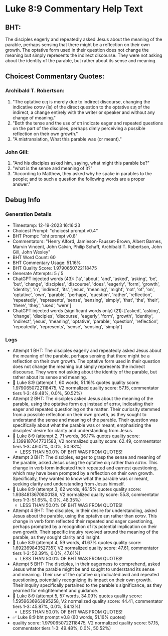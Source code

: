 # Luke 8:9 Commentary Help Text

## BHT:
The disciples eagerly and repeatedly asked Jesus about the meaning of the parable, perhaps sensing that there might be a reflection on their own growth. The optative form used in their question does not change the meaning but simply represents the indirect discourse. They were not asking about the identity of the parable, but rather about its sense and meaning.

## Choicest Commentary Quotes:
### Archibald T. Robertson:
1. "The optative ειη is merely due to indirect discourse, changing the indicative εστιν (is) of the direct question to the optative ειη of the indirect, a change entirely with the writer or speaker and without any change of meaning."
2. "Both the tense and the use of επ indicate eager and repeated questions on the part of the disciples, perhaps dimly perceiving a possible reflection on their own growth."
3. "A mistranslation, What this parable was (or meant)."

### John Gill:
1. "And his disciples asked him, saying, what might this parable be?" 
2. "what is the sense and meaning of it?" 
3. "According to Matthew, they asked why he spake in parables to the people; and to such a question the following words are a proper answer."


## Debug Info
### Generation Details
- Timestamp: 12-19-2023 16:16:23
- Choicest Prompt: "choicest prompt v0.4"
- BHT Prompt: "bht prompt v0.8"
- Commentators: "Henry Alford, Jamieson-Fausset-Brown, Albert Barnes, Marvin Vincent, John Calvin, Philip Schaff, Archibald T. Robertson, John Gill, John Wesley"
- BHT Word Count: 60
- BHT Commentary Usage: 51.16%
- BHT Quality Score: 1.9790650722118475
- Generate Attempts: 5 / 5
- ChatGPT injected words (43):
	['a', 'about', 'and', 'asked', 'asking', 'be', 'but', 'change', 'disciples', 'discourse', 'does', 'eagerly', 'form', 'growth', 'identity', 'in', 'indirect', 'its', 'jesus', 'meaning', 'might', 'not', 'of', 'on', 'optative', 'own', 'parable', 'perhaps', 'question', 'rather', 'reflection', 'repeatedly', 'represents', 'sense', 'sensing', 'simply', 'that', 'the', 'their', 'there', 'they', 'used', 'were']
- ChatGPT injected words (significant words only) (21):
	['asked', 'asking', 'change', 'disciples', 'discourse', 'eagerly', 'form', 'growth', 'identity', 'indirect', 'jesus', 'meaning', 'optative', 'parable', 'question', 'reflection', 'repeatedly', 'represents', 'sense', 'sensing', 'simply']

### Logs
- Attempt 1 BHT: The disciples eagerly and repeatedly asked Jesus about the meaning of the parable, perhaps sensing that there might be a reflection on their own growth. The optative form used in their question does not change the meaning but simply represents the indirect discourse. They were not asking about the identity of the parable, but rather about its sense and meaning.
- 🔄 Luke 8:9 (attempt 1, 60 words, 51.16% quotes quality score: 1.9790650722118475, V2 normalized quality score: 57.15, commentator tiers 1-3: 49.48%, 0.0%, 50.52%)
- Attempt 2 BHT: The disciples asked Jesus about the meaning of the parable, using the optative form ειη instead of εστιν, indicating their eager and repeated questioning on the matter. Their curiosity stemmed from a possible reflection on their own growth, as they sought to understand the sense and meaning of the parable. Their question was specifically about what the parable was or meant, emphasizing the disciples' desire for clarity and understanding from Jesus.
- 🔄 Luke 8:9 (attempt 2, 71 words, 36.17% quotes quality score: 2.1399187647731583, V2 normalized quality score: 62.49, commentator tiers 1-3: 49.07%, 0.0%, 50.93%) 
	- LESS THAN 50.0% OF BHT WAS FROM QUOTES!
- Attempt 3 BHT: The disciples, eager to grasp the sense and meaning of the parable, asked Jesus using the optative ειη rather than εστιν. This change in verb form indicated their repeated and earnest questioning, which may have been prompted by a reflection on their own growth. Specifically, they wanted to know what the parable was or meant, seeking clarity and understanding from Jesus himself.
- 🔄 Luke 8:9 (attempt 3, 62 words, 46.15% quotes quality score: 1.9384813670800136, V2 normalized quality score: 55.8, commentator tiers 1-3: 51.65%, 0.0%, 48.35%) 
	- LESS THAN 50.0% OF BHT WAS FROM QUOTES!
- Attempt 4 BHT: The disciples, in their desire for understanding, asked Jesus about the parable, using the optative ειη rather than εστιν. This change in verb form reflected their repeated and eager questioning, perhaps prompted by a recognition of its potential implication on their own growth. Their specific inquiry revolved around the meaning of the parable, as they sought clarity and insight.
- 🔄 Luke 8:9 (attempt 4, 59 words, 41.67% quotes quality score: 1.692369843527357, V2 normalized quality score: 47.61, commentator tiers 1-3: 52.39%, 0.0%, 47.61%) 
	- LESS THAN 50.0% OF BHT WAS FROM QUOTES!
- Attempt 5 BHT: The disciples, in their eagerness to comprehend, asked Jesus what the parable might be and sought to understand its sense and meaning. Their use of the optative ειη indicated avid and repeated questioning, potentially recognizing its impact on their own growth. Their inquiry specifically pertained to the parable's significance, as they yearned for enlightenment and guidance.
- 🔄 Luke 8:9 (attempt 5, 57 words, 34.09% quotes quality score: 1.5959636963895258, V2 normalized quality score: 44.41, commentator tiers 1-3: 45.87%, 0.0%, 54.13%) 
	- LESS THAN 50.0% OF BHT WAS FROM QUOTES!
- ✅ Luke 8:9 bht prompt v0.8 (60 words, 51.16% quotes)
- quality score: 1.9790650722118475, V2 normalized quality score: 57.15, commentator tiers 1-3: 49.48%, 0.0%, 50.52%)